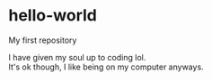 # hello-world
My first repository
<!DOCTYPE html>
<html>
  <div>
  <head>
    I have given my soul up to coding lol.
  </head>
  </div>
  
  
  <body>
  It's ok though, I like being on my computer anyways.
  </body>
  
  </html>
